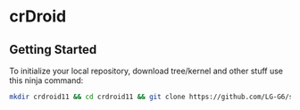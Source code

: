 # crDroid

 Getting Started
---------------

To initialize your local repository, download tree/kernel and other stuff use this ninja command:

```bash
mkdir crdroid11 && cd crdroid11 && git clone https://github.com/LG-G6/scripts.git -b crdroid-11 && repo init -u https://github.com/crdroidandroid/android.git -b 11.0 && export USE_CCACHE=1 && export CCACHE_EXEC=/usr/bin/ccache && ccache -M 50G && mkdir .repo/local_manifests && cp scripts/roomservice.xml .repo/local_manifests/ && . scripts/sync.sh && make clobber
```
